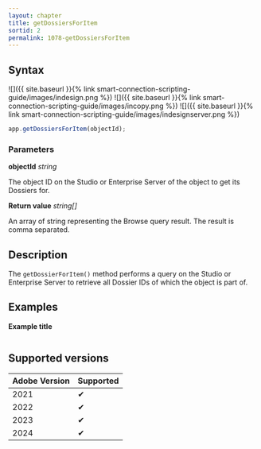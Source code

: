 ```yaml
---
layout: chapter
title: getDossiersForItem
sortid: 2
permalink: 1078-getDossiersForItem
---
```


## Syntax

![]({{ site.baseurl }}{% link smart-connection-scripting-guide/images/indesign.png %}) ![]({{ site.baseurl }}{% link smart-connection-scripting-guide/images/incopy.png %}) ![]({{ site.baseurl }}{% link smart-connection-scripting-guide/images/indesignserver.png %})

```javascript
app.getDossiersForItem(objectId);
```

### Parameters

**objectId** _string_

The object ID on the Studio or Enterprise Server of the object to get its Dossiers for.

**Return value** _string[]_

An array of string representing the Browse query result.
The result is comma separated.

## Description

The `getDossierForItem()` method performs a query on the Studio or Enterprise Server to retrieve all Dossier IDs of which the object is part of.

## Examples

**Example title**

```javascript

```

## Supported versions

| Adobe Version | Supported |
| ------------- | --------- |
| 2021          | ✔         |
| 2022          | ✔         |
| 2023          | ✔         |
| 2024          | ✔         |
